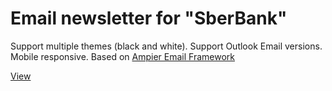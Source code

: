 # Email newsletter for "SberBank" 

Support multiple themes (black and white). Support Outlook Email versions. Mobile responsive. Based on [Ampier Email Framework](https://ampier.io/page/framework)

[View](https://richpeach-bot.github.io/sber_email_newsletter/)

